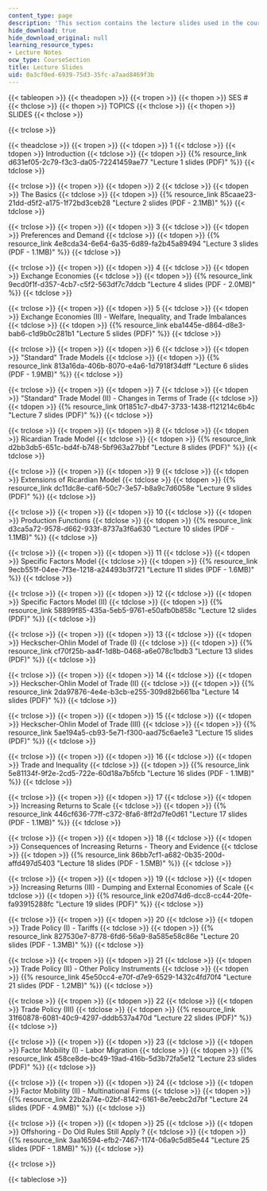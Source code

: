```yaml
---
content_type: page
description: 'This section contains the lecture slides used in the course. '
hide_download: true
hide_download_original: null
learning_resource_types:
- Lecture Notes
ocw_type: CourseSection
title: Lecture Slides
uid: 0a3cf0ed-6939-75d3-35fc-a7aad8469f3b
---
```


{{< tableopen >}}
{{< theadopen >}}
{{< tropen >}}
{{< thopen >}}
SES #
{{< thclose >}}
{{< thopen >}}
TOPICS
{{< thclose >}}
{{< thopen >}}
SLIDES
{{< thclose >}}

{{< trclose >}}

{{< theadclose >}}
{{< tropen >}}
{{< tdopen >}}
1
{{< tdclose >}}
{{< tdopen >}}
Introduction
{{< tdclose >}}
{{< tdopen >}}
{{% resource_link d631ef05-2c79-f3c3-da05-72241459ae77 "Lecture 1 slides (PDF)" %}}
{{< tdclose >}}

{{< trclose >}}
{{< tropen >}}
{{< tdopen >}}
2
{{< tdclose >}}
{{< tdopen >}}
The Basics
{{< tdclose >}}
{{< tdopen >}}
{{% resource_link 85caae23-21dd-d5f2-a175-1f72bd3ceb28 "Lecture 2 slides (PDF - 2.1MB)" %}}
{{< tdclose >}}

{{< trclose >}}
{{< tropen >}}
{{< tdopen >}}
3
{{< tdclose >}}
{{< tdopen >}}
Preferences and Demand
{{< tdclose >}}
{{< tdopen >}}
{{% resource_link 4e8cda34-6e64-6a35-6d89-fa2b45a89494 "Lecture 3 slides (PDF - 1.1MB)" %}}
{{< tdclose >}}

{{< trclose >}}
{{< tropen >}}
{{< tdopen >}}
4
{{< tdclose >}}
{{< tdopen >}}
Exchange Economies
{{< tdclose >}}
{{< tdopen >}}
{{% resource_link 9ecd0f1f-d357-4cb7-c5f2-563df7c7ddcb "Lecture 4 slides (PDF - 2.0MB)" %}}
{{< tdclose >}}

{{< trclose >}}
{{< tropen >}}
{{< tdopen >}}
5
{{< tdclose >}}
{{< tdopen >}}
Exchange Economies (II) - Welfare, Inequality, and Trade Imbalances
{{< tdclose >}}
{{< tdopen >}}
{{% resource_link eba1445e-d864-d8e3-bab6-c1d9b0c281b1 "Lecture 5 slides (PDF)" %}}
{{< tdclose >}}

{{< trclose >}}
{{< tropen >}}
{{< tdopen >}}
6
{{< tdclose >}}
{{< tdopen >}}
"Standard" Trade Models
{{< tdclose >}}
{{< tdopen >}}
{{% resource_link 813a16da-406b-8070-e4a6-1d7918f34dff "Lecture 6 slides (PDF - 1.9MB)" %}}
{{< tdclose >}}

{{< trclose >}}
{{< tropen >}}
{{< tdopen >}}
7
{{< tdclose >}}
{{< tdopen >}}
"Standard" Trade Model (II) - Changes in Terms of Trade
{{< tdclose >}}
{{< tdopen >}}
{{% resource_link 0f1851c7-db47-3733-1438-f121214c6b4c "Lecture 7 slides (PDF)" %}}
{{< tdclose >}}

{{< trclose >}}
{{< tropen >}}
{{< tdopen >}}
8
{{< tdclose >}}
{{< tdopen >}}
Ricardian Trade Model
{{< tdclose >}}
{{< tdopen >}}
{{% resource_link d2bb3db5-651c-bd4f-b748-5bf963a27bbf "Lecture 8 slides (PDF)" %}}
{{< tdclose >}}

{{< trclose >}}
{{< tropen >}}
{{< tdopen >}}
9
{{< tdclose >}}
{{< tdopen >}}
Extensions of Ricardian Model
{{< tdclose >}}
{{< tdopen >}}
{{% resource_link dc11dc8e-caf6-50c7-3e57-b8a9c7d6058e "Lecture 9 slides (PDF)" %}}
{{< tdclose >}}

{{< trclose >}}
{{< tropen >}}
{{< tdopen >}}
10
{{< tdclose >}}
{{< tdopen >}}
Production Functions
{{< tdclose >}}
{{< tdopen >}}
{{% resource_link d3ca5a72-9578-d662-933f-8737a3f6a630 "Lecture 10 slides (PDF - 1.1MB)" %}}
{{< tdclose >}}

{{< trclose >}}
{{< tropen >}}
{{< tdopen >}}
11
{{< tdclose >}}
{{< tdopen >}}
Specific Factors Model
{{< tdclose >}}
{{< tdopen >}}
{{% resource_link 9ecb551f-04ee-7f3e-1218-a24493b3f721 "Lecture 11 slides (PDF - 1.6MB)" %}}
{{< tdclose >}}

{{< trclose >}}
{{< tropen >}}
{{< tdopen >}}
12
{{< tdclose >}}
{{< tdopen >}}
Specific Factors Model (II)
{{< tdclose >}}
{{< tdopen >}}
{{% resource_link 58899f85-435a-5eb5-9761-e50afb0b858c "Lecture 12 slides (PDF)" %}}
{{< tdclose >}}

{{< trclose >}}
{{< tropen >}}
{{< tdopen >}}
13
{{< tdclose >}}
{{< tdopen >}}
Heckscher-Ohlin Model of Trade (I)
{{< tdclose >}}
{{< tdopen >}}
{{% resource_link cf70f25b-aa4f-1d8b-0468-a6e078c1bdb3 "Lecture 13 slides (PDF)" %}}
{{< tdclose >}}

{{< trclose >}}
{{< tropen >}}
{{< tdopen >}}
14
{{< tdclose >}}
{{< tdopen >}}
Heckscher-Ohlin Model of Trade (II)
{{< tdclose >}}
{{< tdopen >}}
{{% resource_link 2da97876-4e4e-b3cb-e255-309d82b661ba "Lecture 14 slides (PDF)" %}}
{{< tdclose >}}

{{< trclose >}}
{{< tropen >}}
{{< tdopen >}}
15
{{< tdclose >}}
{{< tdopen >}}
Heckscher-Ohlin Model of Trade (III)
{{< tdclose >}}
{{< tdopen >}}
{{% resource_link 5ae194a5-cb93-5e71-f300-aad75c6ae1e3 "Lecture 15 slides (PDF)" %}}
{{< tdclose >}}

{{< trclose >}}
{{< tropen >}}
{{< tdopen >}}
16
{{< tdclose >}}
{{< tdopen >}}
Trade and Inequality
{{< tdclose >}}
{{< tdopen >}}
{{% resource_link 5e81134f-9f2e-2cd5-722e-60d18a7b5fcb "Lecture 16 slides (PDF - 1.1MB)" %}}
{{< tdclose >}}

{{< trclose >}}
{{< tropen >}}
{{< tdopen >}}
17
{{< tdclose >}}
{{< tdopen >}}
Increasing Returns to Scale
{{< tdclose >}}
{{< tdopen >}}
{{% resource_link 446cf636-77ff-c372-8fa6-8ff2d7fe0d61 "Lecture 17 slides (PDF - 1.1MB)" %}}
{{< tdclose >}}

{{< trclose >}}
{{< tropen >}}
{{< tdopen >}}
18
{{< tdclose >}}
{{< tdopen >}}
Consequences of Increasing Returns - Theory and Evidence
{{< tdclose >}}
{{< tdopen >}}
{{% resource_link 86bb7cf1-a682-0b35-200d-affd497d5403 "Lecture 18 slides (PDF - 1.5MB)" %}}
{{< tdclose >}}

{{< trclose >}}
{{< tropen >}}
{{< tdopen >}}
19
{{< tdclose >}}
{{< tdopen >}}
Increasing Returns (III) - Dumping and External Economies of Scale
{{< tdclose >}}
{{< tdopen >}}
{{% resource_link e20d74d6-dcc8-cc44-20fe-fa93915288fc "Lecture 19 slides (PDF)" %}}
{{< tdclose >}}

{{< trclose >}}
{{< tropen >}}
{{< tdopen >}}
20
{{< tdclose >}}
{{< tdopen >}}
Trade Policy (I) - Tariffs
{{< tdclose >}}
{{< tdopen >}}
{{% resource_link 827530e7-8778-6fd6-56a9-8a585e58c86e "Lecture 20 slides (PDF - 1.3MB)" %}}
{{< tdclose >}}

{{< trclose >}}
{{< tropen >}}
{{< tdopen >}}
21
{{< tdclose >}}
{{< tdopen >}}
Trade Policy (II) - Other Policy Instruments
{{< tdclose >}}
{{< tdopen >}}
{{% resource_link 45e50cc4-e70f-d7e9-6529-1432c4fd70f4 "Lecture 21 slides (PDF - 1.2MB)" %}}
{{< tdclose >}}

{{< trclose >}}
{{< tropen >}}
{{< tdopen >}}
22
{{< tdclose >}}
{{< tdopen >}}
Trade Policy (III)
{{< tdclose >}}
{{< tdopen >}}
{{% resource_link 31f60878-6081-40c9-4297-dddb537a470d "Lecture 22 slides (PDF)" %}}
{{< tdclose >}}

{{< trclose >}}
{{< tropen >}}
{{< tdopen >}}
23
{{< tdclose >}}
{{< tdopen >}}
Factor Mobility (I) - Labor Migration
{{< tdclose >}}
{{< tdopen >}}
{{% resource_link 458ce8de-bc49-19ad-416b-5d3b72fa5e12 "Lecture 23 slides (PDF)" %}}
{{< tdclose >}}

{{< trclose >}}
{{< tropen >}}
{{< tdopen >}}
24
{{< tdclose >}}
{{< tdopen >}}
Factor Mobility (II) - Multinational Firms
{{< tdclose >}}
{{< tdopen >}}
{{% resource_link 22b2a74e-02bf-8142-6161-8e7eebc2d7bf "Lecture 24 slides (PDF - 4.9MB)" %}}
{{< tdclose >}}

{{< trclose >}}
{{< tropen >}}
{{< tdopen >}}
25
{{< tdclose >}}
{{< tdopen >}}
Offshoring - Do Old Rules Still Apply ?
{{< tdclose >}}
{{< tdopen >}}
{{% resource_link 3aa16594-efb2-7467-1174-06a9c5d85e44 "Lecture 25 slides (PDF - 1.8MB)" %}}
{{< tdclose >}}

{{< trclose >}}

{{< tableclose >}}